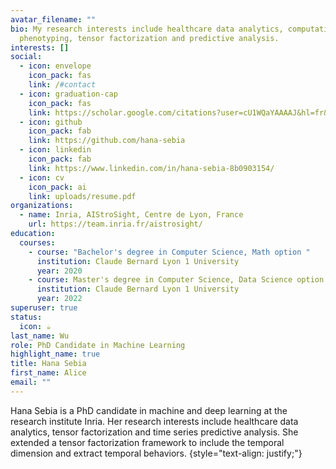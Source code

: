 ```yaml
---
avatar_filename: ""
bio: My research interests include healthcare data analytics, computational
  phenotyping, tensor factorization and predictive analysis.
interests: []
social:
  - icon: envelope
    icon_pack: fas
    link: /#contact
  - icon: graduation-cap
    icon_pack: fas
    link: https://scholar.google.com/citations?user=cU1WQaYAAAAJ&hl=fr&oi=sra
  - icon: github
    icon_pack: fab
    link: https://github.com/hana-sebia
  - icon: linkedin
    icon_pack: fab
    link: https://www.linkedin.com/in/hana-sebia-8b0903154/
  - icon: cv
    icon_pack: ai
    link: uploads/resume.pdf
organizations:
  - name: Inria, AIStroSight, Centre de Lyon, France
    url: https://team.inria.fr/aistrosight/
education:
  courses:
    - course: "Bachelor's degree in Computer Science, Math option "
      institution: Claude Bernard Lyon 1 University
      year: 2020
    - course: Master's degree in Computer Science, Data Science option
      institution: Claude Bernard Lyon 1 University
      year: 2022
superuser: true
status:
  icon: ☕️
last_name: Wu
role: PhD Candidate in Machine Learning
highlight_name: true
title: Hana Sebia
first_name: Alice
email: ""
---
```

Hana Sebia is a PhD candidate in machine and deep learning at the research institute Inria. Her research interests include healthcare data analytics, tensor factorization and time series predictive analysis. She extended a tensor factorization framework to include the temporal dimension and extract temporal behaviors. 
{style="text-align: justify;"}